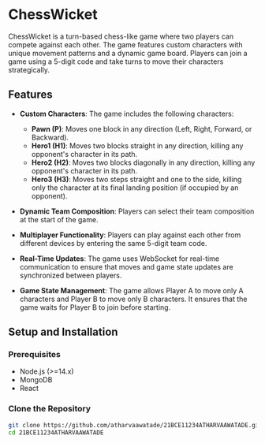 # ChessWicket

ChessWicket is a turn-based chess-like game where two players can compete against each other. The game features custom characters with unique movement patterns and a dynamic game board. Players can join a game using a 5-digit code and take turns to move their characters strategically.

## Features

- **Custom Characters**: The game includes the following characters:
  - **Pawn (P)**: Moves one block in any direction (Left, Right, Forward, or Backward).
  - **Hero1 (H1)**: Moves two blocks straight in any direction, killing any opponent's character in its path.
  - **Hero2 (H2)**: Moves two blocks diagonally in any direction, killing any opponent's character in its path.
  - **Hero3 (H3)**: Moves two steps straight and one to the side, killing only the character at its final landing position (if occupied by an opponent).

- **Dynamic Team Composition**: Players can select their team composition at the start of the game.

- **Multiplayer Functionality**: Players can play against each other from different devices by entering the same 5-digit team code.

- **Real-Time Updates**: The game uses WebSocket for real-time communication to ensure that moves and game state updates are synchronized between players.

- **Game State Management**: The game allows Player A to move only A characters and Player B to move only B characters. It ensures that the game waits for Player B to join before starting.

## Setup and Installation

### Prerequisites

- Node.js (>=14.x)
- MongoDB
- React

### Clone the Repository

```bash
git clone https://github.com/atharvaawatade/21BCE11234ATHARVAAWATADE.git
cd 21BCE11234ATHARVAAWATADE
